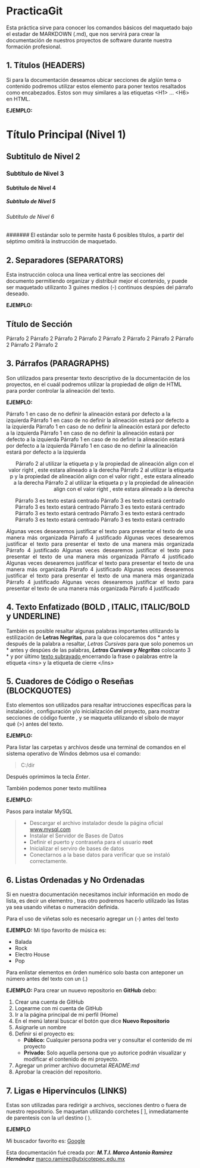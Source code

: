 # PracticaGit

Esta práctica sirve para conocer los comandos básicos del maquetado bajo el estadar de  MARKDOWN (.md), que nos servirá para crear la documentación de nuestros proyectos de software durante nuestra formación profesional.

## 1. Títulos  (HEADERS)

Si para la documentación deseamos ubicar secciones de algíún tema o contenido podremos utilizar estos elemento para poner textos resaltados como encabezados. Estos son muy similares a las etiquetas  \<H1> ... \<H6> en HTML.

**EJEMPLO:**

# Título Principal (Nivel 1) 
## Subtitulo de Nivel 2
### Subtítulo de Nivel 3
#### Subtítulo de Nivel 4
##### Subtítulo de Nivel 5
###### Subtítulo de Nivel 6
####### El estándar solo te permite hasta 6 posibles títulos, a partir del séptimo omitirá la instrucción de maquetado.

## 2. Separadores (SEPARATORS)
Esta instrucción coloca una línea vertical entre las secciones del documento permitiendo organizar y distribuir mejor el contenido, y  puede ser maquetado utilizanto 3 guines medios (-) continuos despúes del párrafo deseado.

**EJEMPLO:**

Título de Sección
---
Párrafo 2 Párrafo 2 Párrafo 2 Párrafo 2 Párrafo 2 Párrafo 2 Párrafo 2 Párrafo 2 Párrafo 2 Párrafo 2


## 3. Párrafos (PARAGRAPHS)
Son utilizados para presentar texto descriptivo de la documentación de los proyectos, en el cuaál podremos utilizar la propiedad de  *align* de HTML para porder controlar la alineación del texto.

**EJEMPLO:**

Párrafo 1 en caso de no definir la alineación estará por defecto a la izquierda Párrafo 1 en caso de no definir la alineación estará por defecto a la izquierda Párrafo 1 en caso de no definir la alineación estará por defecto a la izquierda Párrafo 1 en caso de no definir la alineación estará por defecto a la izquierda Párrafo 1 en caso de no definir la alineación estará por defecto a la izquierda Párrafo 1 en caso de no definir la alineación estará por defecto a la izquierda

<p align="right"> Párrafo 2 al utilizar la etiqueta p y la propiedad de alineación align con el valor right , este estara alineado a la derecha Párrafo 2 al utilizar la etiqueta p y la propiedad de alineación align con el valor right , este estara alineado a la derecha Párrafo 2 al utilizar la etiqueta p y la propiedad de alineación align con el valor right , este estara alineado a la derecha </p>

<p align="center"> Párrafo 3 es texto estará centrado Párrafo 3 es texto estará centrado Párrafo 3 es texto estará centrado Párrafo 3 es texto estará centrado Párrafo 3 es texto estará centrado Párrafo 3 es texto estará centrado Párrafo 3 es texto estará centrado  Párrafo 3 es texto estará centrado </p>

<p align="justify"> Algunas veces desearemos justificar el texto para presentar el texto de una manera más organizada Párrafo 4 justificado Algunas veces desearemos justificar el texto para presentar el texto de una manera más organizada Párrafo 4 justificado Algunas veces desearemos justificar el texto para presentar el texto de una manera más organizada Párrafo 4 justificado Algunas veces desearemos justificar el texto para presentar el texto de una manera más organizada Párrafo 4 justificado Algunas veces desearemos justificar el texto para presentar el texto de una manera más organizada Párrafo 4 justificado Algunas veces desearemos justificar el texto para presentar el texto de una manera más organizada Párrafo 4 justificado</p>


## 4. Texto Enfatizado (BOLD ,  ITALIC, ITALIC/BOLD  y UNDERLINE) 

También es posible resaltar algunas palabras importantes utilizando la estilización de  **Letras Negritas**, para la que  colocaremos dos * antes y después de la palabra a resaltar, *Letras Cursivas* para que solo ponemos un * antes y despúes de las palabras, ***Letras Cursivas y Negritas*** colocanto 3 *  y por último  <ins>texto subrayado </ins> encerrando la frase o palabras entre la etiqueta \<ins> y la etiqueta de cierre \</ins>


## 5. Cuadores de Código o Reseñas  (BLOCKQUOTES)

Esto elementos son utilizados para resaltar intrucciones específicas para la instalación , configuración y/o inicialización del proyecto, para mostrar secciones de código fuente , y se maqueta utilizando el síbolo de mayor qué  (>) antes del texto.

**EJEMPLO:**

Para listar las carpetas y archivos desde una terminal de comandos en el sistema operativo de Windos debmos usa el comando: 

> C:/dir

Después oprimimos la tecla *Enter*.

También podemos poner texto multilínea

**EJEMPLO:**

Pasos para instalar MySQL
> - Descargar el archivo instalador desde la página oficial  www.mysql.com
> - Instalar el Servidor de Bases de Datos
> - Definir el puerto y contraseña para el usuario **root**
> - Inicializar el serviro de bases de datos
> - Conectarnos a la base datos para verificar que se instaló correctamente.


## 6. Listas Ordenadas y No Ordenadas

Si en nuestra documentación necesitamos incluir información en modo de lista, es decir un elementro , tras otro podremos hacerlo utilizado las listas ya sea usando viñetas o numeración definida.

Para el uso de viñetas  solo es necesario agregar un (-) antes del texto

**EJEMPLO:**
Mi tipo favorito de música es:
- Balada
- Rock
- Electro House
- Pop

Para enlistar elementos en órden numérico solo basta con anteponer un número antes del texto con un (.)

**EJEMPLO:**
Para crear un nuuevo repositorio en **GitHub** debo:

1. Crear una cuenta de GitHub
2. Logearme con mi cuenta de GitHub
6. Ir a la página principal de mi perfil (Home)
7. En el menú lateral buscar el botón que dice **Nuevo Repositorio**
8. Asignarle un nombre
50. Definir si el proyecto es:
    - **Público:** Cualquier persona podra ver y consultar el contenido de mi proyecto
    - **Privado:**  Solo aquella persona que yo autorice podrán visualizar y  modificar el contenido de mi proyecto.
1. Agregar un primer archivo documetal *README:md*
1. Aprobar la creación del repositorio.


## 7. Ligas e Hipervínculos (LINKS)

Estas son utilizadas para redirigir a archivos, secciones dentro o fuera de nuestro repositorio. Se maquetan utilizando corchetes \[ \], inmediatamente de parentesis con la url destino \( \).

**EJEMPLO**

Mi buscador favorito es:  [Google](https://www.google.com)

Esta documentación fué creada por: ***M.T.I. Marco Antonio Ramírez Hernández***
<marco.ramirez@utxicotepec.edu.mx>

